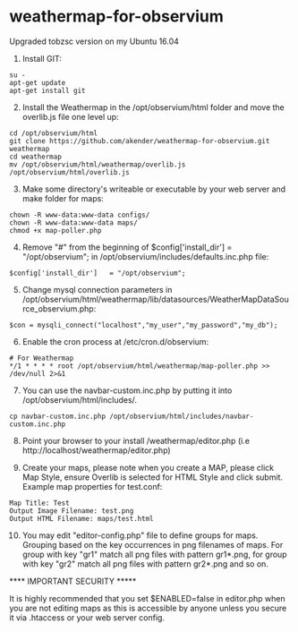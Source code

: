 # weathermap-for-observium
Upgraded tobzsc version on my Ubuntu 16.04

1. Install GIT:

```
su -
apt-get update
apt-get install git
```

2. Install the Weathermap in the /opt/observium/html folder and move the overlib.js file one level up:

```
cd /opt/observium/html
git clone https://github.com/akender/weathermap-for-observium.git weathermap
cd weathermap
mv /opt/observium/html/weathermap/overlib.js /opt/observium/html/overlib.js
```

3. Make some directory's writeable or executable by your web server and make folder for maps:

```
chown -R www-data:www-data configs/
chown -R www-data:www-data maps/
chmod +x map-poller.php
```

4. Remove "#" from the beginning of $config['install_dir']   = "/opt/observium"; in /opt/observium/includes/defaults.inc.php file:

```
$config['install_dir']   = "/opt/observium";
```

5. Change mysql connection parameters in /opt/observium/html/weathermap/lib/datasources/WeatherMapDataSource_observium.php:

```
$con = mysqli_connect("localhost","my_user","my_password","my_db");
```

6. Enable the cron process at /etc/cron.d/observium:

```
# For Weathermap
*/1 * * * * root /opt/observium/html/weathermap/map-poller.php >> /dev/null 2>&1
```

7. You can use the navbar-custom.inc.php by putting it into /opt/observium/html/includes/.

```
cp navbar-custom.inc.php /opt/observium/html/includes/navbar-custom.inc.php
```

8. Point your browser to your install /weathermap/editor.php (i.e http://localhost/weathermap/editor.php)

9. Create your maps, please note when you create a MAP, please click Map Style, ensure Overlib is selected for HTML Style and click submit. Example map properties for test.conf:

```
Map Title: Test
Output Image Filename: test.png
Output HTML Filename: maps/test.html
```

10. You may edit "editor-config.php" file to define groups for maps. Grouping based on the key occurrences in png filenames of maps. 
For group with key "gr1" match all png files with pattern gr1*.png, for group with key "gr2" match all png files with pattern gr2*.png and so on.

**** IMPORTANT SECURITY *****

It is highly recommended that you set $ENABLED=false in editor.php when you are not editing maps as this is accessible by anyone unless you secure it via .htaccess or your web server config.
